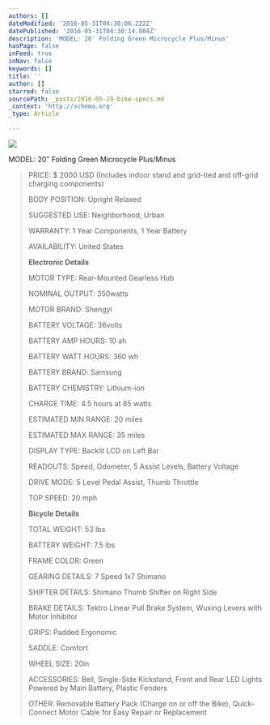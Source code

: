 ```yaml
---
authors: []
dateModified: '2016-05-31T04:30:06.222Z'
datePublished: '2016-05-31T04:30:14.804Z'
description: 'MODEL: 20″ Folding Green Microcycle Plus/Minus'
hasPage: false
inFeed: true
inNav: false
keywords: []
title: ''
author: []
starred: false
sourcePath: _posts/2016-05-29-bike-specs.md
_context: 'http://schema.org'
_type: Article

---
```

![](https://the-grid-user-content.s3-us-west-2.amazonaws.com/0b98f17e-24f9-472e-9e07-961084ed7ece.jpg)

MODEL: 20″ Folding Green Microcycle Plus/Minus

> PRICE: $ 2000 USD (Includes indoor stand and grid-tied and off-grid charging components)
> 
> BODY POSITION: Upright Relaxed
> 
> SUGGESTED USE: Neighborhood, Urban
> 
> WARRANTY: 1 Year Components, 1 Year Battery
> 
> AVAILABILITY: United States
> 
> **Electronic Details**
> 
> MOTOR TYPE: Rear-Mounted Gearless Hub
> 
> NOMINAL OUTPUT: 350watts
> 
> MOTOR BRAND: Shengyi
> 
> BATTERY VOLTAGE: 36volts
> 
> BATTERY AMP HOURS: 10 ah
> 
> BATTERY WATT HOURS: 360 wh
> 
> BATTERY BRAND: Samsung
> 
> BATTERY CHEMISTRY: Lithium-ion
> 
> CHARGE TIME: 4.5 hours at 85 watts
> 
> ESTIMATED MIN RANGE: 20 miles
> 
> ESTIMATED MAX RANGE: 35 miles
> 
> DISPLAY TYPE: Backlit LCD on Left Bar
> 
> READOUTS: Speed, Odometer, 5 Assist Levels, Battery Voltage
> 
> DRIVE MODE: 5 Level Pedal Assist, Thumb Throttle
> 
> TOP SPEED: 20 mph
> 
> **Bicycle Details**
> 
> TOTAL WEIGHT: 53 lbs
> 
> BATTERY WEIGHT: 7.5 lbs
> 
> FRAME COLOR: Green
> 
> GEARING DETAILS: 7 Speed 1x7 Shimano
> 
> SHIFTER DETAILS: Shimano Thumb Shifter on Right Side
> 
> BRAKE DETAILS: Tektro Linear Pull Brake System, Wuxing Levers with Motor Inhibitor
> 
> GRIPS: Padded Ergonomic
> 
> SADDLE: Comfort
> 
> WHEEL SIZE: 20in
> 
> ACCESSORIES: Bell, Single-Side Kickstand, Front and Rear LED Lights Powered by Main Battery, Plastic Fenders
> 
> OTHER: Removable Battery Pack (Charge on or off the Bike), Quick-Connect Motor Cable for Easy Repair or Replacement